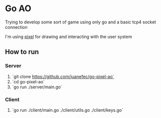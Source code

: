 # Go AO

Trying to develop some sort of game using only go and a basic tcp4 socket connection

I'm using [pixel](https://github.com/faiface/pixel "Pixel Github") for drawing and interacting with the user system

## How to run
### Server
1. ´git clone https://github.com/juanefec/go-pixel-ao´
2. ´cd go-pixel-ao´
3. ´go run ./server/main.go´
### Client

1. ´go run ./client/main.go ./client/utils.go ./client/keys.go´